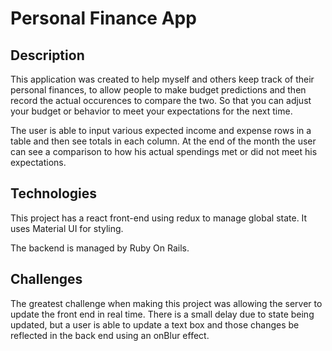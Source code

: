 
# Personal Finance App

## Description

This application was created to help myself and others keep track of their personal finances, to allow people to make budget predictions and then record the actual occurences to compare the two. So that you can adjust your budget or behavior to meet your expectations for the next time.

The user is able to input various expected income and expense rows in a table and then see totals in each column.  At the end of the month the user can see a comparison to how his actual spendings met or did not meet his expectations.

## Technologies

This project has a react front-end using redux to manage global state. It uses Material UI for styling.

The backend is managed by Ruby On Rails.

## Challenges

The greatest challenge when making this project was allowing the server to update the front end in real time. There is a small delay due to state being updated, but a user is able to update a text box and those changes be reflected in the back end using an onBlur effect.
